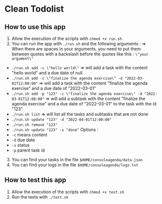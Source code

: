 # Clean Todolist

## How to use this app
1. Allow the execution of the scripts with `chmod +x run.sh` 
2. You can run the app with `./run.sh` and the following arguments :
=> When there are spaces in your arguments, you need to put them between quotes with a backslash before the quotes like this : `\"your argument\"`
- `./run.sh add -c \"hello world\"` => will add a task with the content "hello world" and a due date of null
- `./run.sh add -c \"finalize the agenda exercise\" -d "2022-03-01T12:00:00"` => will add a task with the content "finalize the agenda exercise" and a due date of "2022-03-01"
- `./run.sh add -p "123" -c \"finalize the agenda exercise\" -d "2022-03-01T12:00:00"` => will add a subtask with the content "finalize the agenda exercise" and a due date of "2022-03-01" to the task with the id "123"
- `./run.sh list` => will list all the tasks and subtasks that are not done
- `./run.sh update "123" -d "2022-04-01T12:00:00"`
- `./run.sh remove "123"`
- `./run.sh update "123" -s "done"`
Options :
- `-c` means content
- `-d` due date
- `-s` status
- `-p` parent task id
3. You can find your tasks in the file `$HOME/consoleagenda/data.json`
4. You can find your logs in the file `$HOME/consoleagenda/logs.txt`


## How to test this app
1. Allow the execution of the scripts with `chmod +x test.sh`
2. Run the tests with `./test.sh`

